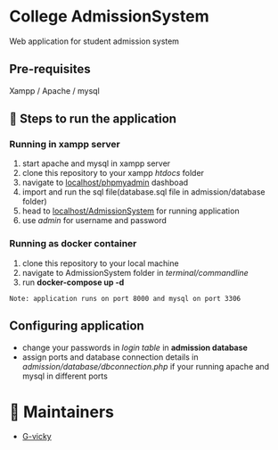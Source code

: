 # College AdmissionSystem
Web application for student admission system

## Pre-requisites
  Xampp / Apache / mysql

  ## :rocket: Steps to run the application
   ### Running in xampp server
  1. start apache and mysql in xampp server
  2. clone this repository to your xampp *htdocs* folder
  3. navigate to [localhost/phpmyadmin](http://localhost/phpmyadmin) dashboad
  4. import and run the sql file(database.sql file in admission/database folder)
  5. head to [localhost/AdmissionSystem](http://localhost/AdmissionSystem) for running application
  6. use *admin* for username and password
  
   ### Running as docker container
  1. clone this repository to your local machine
  2. navigate to AdmissionSystem folder in *terminal/commandline*
  3. run **docker-compose up -d** 
  
    Note: application runs on port 8000 and mysql on port 3306
    
  ## Configuring application
  - change your passwords in *login table* in **admission database**
  - assign ports and database connection details in *admission/database/dbconnection.php* if your running apache and mysql in different ports

# :busts_in_silhouette: Maintainers
  - [G-vicky](https://github.com/G-vicky)
